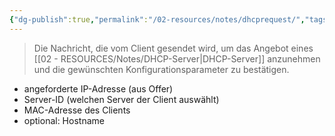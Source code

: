 ```yaml
---
{"dg-publish":true,"permalink":"/02-resources/notes/dhcprequest/","tags":["netzwerk/protocol"],"noteIcon":"","updated":"2025-03-16T23:30:20.000+01:00"}
---
```


>Die Nachricht, die vom Client gesendet wird, um das Angebot eines [[02 - RESOURCES/Notes/DHCP-Server\|DHCP-Server]] anzunehmen und die gewünschten Konfigurationsparameter zu bestätigen.


- angeforderte IP-Adresse (aus Offer)
- Server-ID (welchen Server der Client auswählt)
- MAC-Adresse des Clients
- optional: Hostname